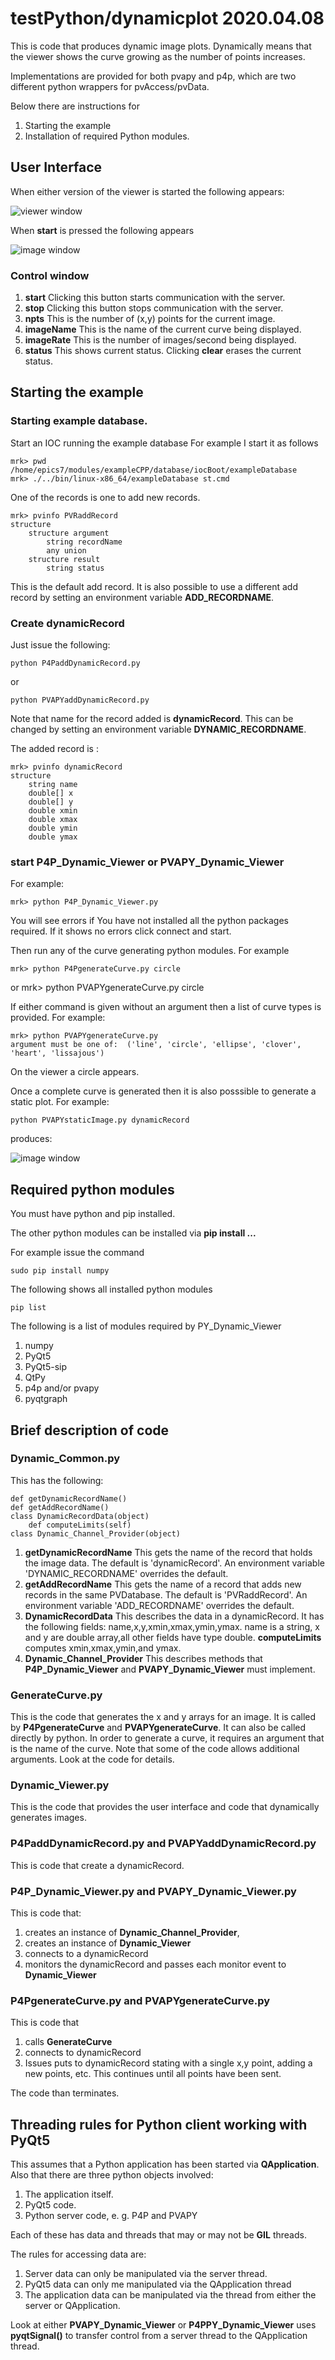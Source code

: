 # testPython/dynamicplot 2020.04.08

This is code that produces dynamic image plots.
Dynamically means that the viewer shows the curve growing as the number of points increases.

Implementations are provided for both pvapy and p4p,
which are two different python wrappers for pvAccess/pvData.

Below there are instructions for

1) Starting the example
2) Installation of required Python modules.

## User Interface

When either version of the viewer is started the following appears:

![viewer window](viewer.png)

When **start** is pressed the following appears

![image window](image.png)

### Control window

1) **start**
Clicking this button starts communication with the server.
2) **stop**
Clicking this button stops communication with the server.
3) **npts**
This is the number of (x,y) points for the current image.
4) **imageName**
This is the name of the current curve being displayed.
5) **imageRate**
This is the number of images/second being displayed.
6) **status**
This shows current status.
Clicking **clear** erases the current status.

## Starting the example

### Starting example database.

Start an IOC running the example database
For example I start it as follows

    mrk> pwd
    /home/epics7/modules/exampleCPP/database/iocBoot/exampleDatabase
    mrk> ./../bin/linux-x86_64/exampleDatabase st.cmd

One of the records is one to add new records.

    mrk> pvinfo PVRaddRecord
    structure
        structure argument
            string recordName
            any union
        structure result
            string status

This is the default add record.
It is also possible to use a different add record by setting an environment variable **ADD_RECORDNAME**.


### Create dynamicRecord

Just issue the following:

    python P4PaddDynamicRecord.py

or

    python PVAPYaddDynamicRecord.py


Note that name for the record added is **dynamicRecord**.
This can be changed by setting an environment variable **DYNAMIC_RECORDNAME**.

The added record is :

    mrk> pvinfo dynamicRecord
    structure
        string name
        double[] x
        double[] y
        double xmin
        double xmax
        double ymin
        double ymax


### start P4P_Dynamic_Viewer or PVAPY_Dynamic_Viewer

For example:

    mrk> python P4P_Dynamic_Viewer.py

You will see errors if You have not installed all the python packages required.
If it shows no errors click connect and start.

Then run any of the curve generating python modules. For example

    mrk> python P4PgenerateCurve.py circle

or
    mrk> python PVAPYgenerateCurve.py circle

If either command is given without an argument then a list of curve types is provided.
For example:

    mrk> python PVAPYgenerateCurve.py
    argument must be one of:  ('line', 'circle', 'ellipse', 'clover', 'heart', 'lissajous')


On the viewer a circle appears.

Once a complete curve is generated then it is also posssible to generate a static plot.
For example:

    python PVAPYstaticImage.py dynamicRecord

produces:

![image window](staticimage.png)


## Required python modules

You must have python and pip installed.

The other python modules can be installed via **pip install ...**

For example issue the command

    sudo pip install numpy

The following shows all installed python modules

    pip list

The following is a list of modules required by PY_Dynamic_Viewer

1) numpy
2) PyQt5
3) PyQt5-sip
4) QtPy
5) p4p and/or pvapy
6) pyqtgraph



## Brief description of code

### Dynamic_Common.py

This has the following:

    def getDynamicRecordName()
    def getAddRecordName() 
    class DynamicRecordData(object)
        def computeLimits(self)
    class Dynamic_Channel_Provider(object)

1) **getDynamicRecordName**
This gets the name of the record that holds the image data.
The default is 'dynamicRecord'.
An environment variable 'DYNAMIC_RECORDNAME' overrides the default.
2) **getAddRecordName**
This gets the name of a record that adds new records in the same PVDatabase.
The default is 'PVRaddRecord'.
An environment variable 'ADD_RECORDNAME' overrides the default.
3) **DynamicRecordData**
This describes the data in a dynamicRecord.
It has the following fields: name,x,y,xmin,xmax,ymin,ymax.
name is a string, x and y are double array,all other fields have type double.
**computeLimits** computes xmin,xmax,ymin,and ymax.
4) **Dynamic_Channel_Provider**
This describes methods that **P4P_Dynamic_Viewer** and **PVAPY_Dynamic_Viewer** must implement.
    

### GenerateCurve.py

This is the code that generates the x and y arrays for an image.
It is called by **P4PgenerateCurve** and **PVAPYgenerateCurve**.
It can also be called directly by python.
In order to generate a curve, it requires an argument that is the name of the curve.
Note that some of the code allows additional arguments.
Look at the code for details.

### Dynamic_Viewer.py

This is the code that provides the user interface and code that dynamically generates images.

### P4PaddDynamicRecord.py and PVAPYaddDynamicRecord.py

This is code that create a dynamicRecord.

### P4P_Dynamic_Viewer.py and PVAPY_Dynamic_Viewer.py

This is code that:
1) creates an instance of **Dynamic_Channel_Provider**,
2) creates an instance of **Dynamic_Viewer**
3) connects to a dynamicRecord
4) monitors the dynamicRecord and passes each monitor event to **Dynamic_Viewer**

### P4PgenerateCurve.py and PVAPYgenerateCurve.py

This is code that 
1) calls **GenerateCurve**
2) connects to dynamicRecord
3) Issues puts to dynamicRecord stating with a single x,y point, adding a new points, etc.
This continues until all points have been sent.

The code than terminates.

## Threading rules for Python client working with PyQt5

This assumes that a Python application has been started via **QApplication**.
Also that there are three python objects involved:

1) The application itself.
2) PyQt5 code.
3) Python server code, e. g. P4P and PVAPY

Each of these has data and threads that may or may not be **GIL** threads.

The rules for accessing data are:

1) Server data can only be manipulated via the server thread.
2) PyQt5 data can only me manipulated via the QApplication thread
3) The application data can be manipulated via the thread from either the server or QApplication.

Look at either **PVAPY_Dynamic_Viewer** or **P4PPY_Dynamic_Viewer** uses **pyqtSignal()**
to transfer control from a server thread to the QApplication thread.

